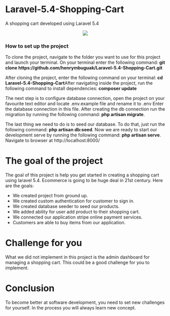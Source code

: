 # Laravel-5.4-Shopping-Cart
A shopping cart developed using Laravel 5.4
<p align="center"><img src="https://github.com/henrymbuguak/Laravel-5.4-Shopping-Cart/blob/master/public/Screenshot.png"></p>

### How to set up the project

<p>To clone the project, navigate to the folder you want to use for this project and launch your terminal. On your terminal enter the following command: <b>git clone https://github.com/henrymbuguak/Laravel-5.4-Shopping-Cart.git </b> </p>

<p>After cloning the project, enter the following command on your terminal: <b>cd Laravel-5.4-Shopping-Cart</b>After navigating inside the project, run the following command to install dependencies: <b>composer update</b></p>

The next step is to configure database connection, open the project on your favourite text editor and locate .env.example file and rename it to .env Enter the database connection in this file. After creating the db connection run the migration by running the following command: <b>php artisan migrate</b>. <br>

The last thing we need to do is to seed our database. To do that, just run the following command: <b>php artisan db:seed</b>. Now we are ready to start our development serve by running the following command: <b>php artisan serve</b>. Navigate to browser at http://localhost:8000/ 


# The goal of the project

The goal of this project is help you get started in creating a shopping cart using laravel 5.4. Ecommerce is going to be huge deal in 21st century. Here are the goals:

- We created project from ground up.
- We created custom authentication for customer to sign in.
- We created database seeder to seed our products.
- We added ability for user add product to their shopping cart.
- We connected our application stripe online payment services.
- Customers are able to buy items from our application.

# Challenge for you

What we did not implement in this project is the admin dashboard for managing a shopping cart. This could be a good challenge for you to implement.

# Conclusion

To become better at software development, you need to set new challenges for yourself. In the process you will always learn new concept.

